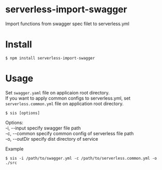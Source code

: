 # serverless-import-swagger
Import functions from swagger spec filet to serverless.yml

# Install

```
$ npm install serverless-import-swagger
```

# Usage
Set `swagger.yaml` file on applicaion root directory.  
If you want to apply common configs to serverless.yml, set `serverless.common.yml` file on application root directory.   

```
$ sis [options]  
```

Options:  
  -i, --input <path>   specify swagger file path  
  -c, --common <path>  specify common config of serverless file path  
  -o, --outDir <path>  specify dist directory of service  

Example
```
$ sis -i /path/to/swagger.yml -c /path/to/serverless.common.yml -o ./src
```
